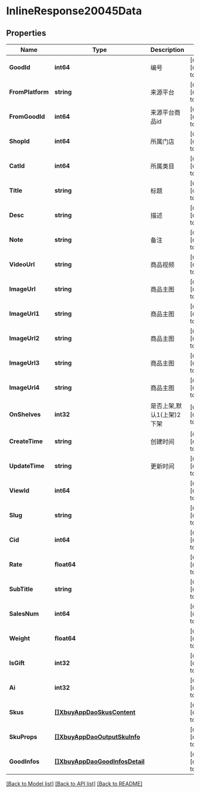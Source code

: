 # InlineResponse20045Data

## Properties
Name | Type | Description | Notes
------------ | ------------- | ------------- | -------------
**GoodId** | **int64** | 编号 | [optional] [default to null]
**FromPlatform** | **string** | 来源平台 | [optional] [default to null]
**FromGoodId** | **int64** | 来源平台商品id | [optional] [default to null]
**ShopId** | **int64** | 所属门店 | [optional] [default to null]
**CatId** | **int64** | 所属类目 | [optional] [default to null]
**Title** | **string** | 标题 | [optional] [default to null]
**Desc** | **string** | 描述 | [optional] [default to null]
**Note** | **string** | 备注 | [optional] [default to null]
**VideoUrl** | **string** | 商品视频 | [optional] [default to null]
**ImageUrl** | **string** | 商品主图 | [optional] [default to null]
**ImageUrl1** | **string** | 商品主图 | [optional] [default to null]
**ImageUrl2** | **string** | 商品主图 | [optional] [default to null]
**ImageUrl3** | **string** | 商品主图 | [optional] [default to null]
**ImageUrl4** | **string** | 商品主图 | [optional] [default to null]
**OnShelves** | **int32** | 是否上架,默认1(上架)2下架 | [optional] [default to null]
**CreateTime** | **string** | 创建时间 | [optional] [default to null]
**UpdateTime** | **string** | 更新时间 | [optional] [default to null]
**ViewId** | **int64** |  | [optional] [default to null]
**Slug** | **string** |  | [optional] [default to null]
**Cid** | **int64** |  | [optional] [default to null]
**Rate** | **float64** |  | [optional] [default to null]
**SubTitle** | **string** |  | [optional] [default to null]
**SalesNum** | **int64** |  | [optional] [default to null]
**Weight** | **float64** |  | [optional] [default to null]
**IsGift** | **int32** |  | [optional] [default to null]
**Ai** | **int32** |  | [optional] [default to null]
**Skus** | [**[]XbuyAppDaoSkusContent**](xbuy.app.dao.SkusContent.md) |  | [optional] [default to null]
**SkuProps** | [**[]XbuyAppDaoOutputSkuInfo**](xbuy.app.dao.OutputSkuInfo.md) |  | [optional] [default to null]
**GoodInfos** | [**[]XbuyAppDaoGoodInfosDetail**](xbuy.app.dao.GoodInfosDetail.md) |  | [optional] [default to null]

[[Back to Model list]](../README.md#documentation-for-models) [[Back to API list]](../README.md#documentation-for-api-endpoints) [[Back to README]](../README.md)

